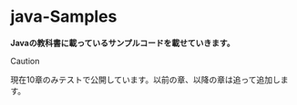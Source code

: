 # java-Samples
**Javaの教科書に載っているサンプルコードを載せていきます。**

>[!caution] 
>現在10章のみテストで公開しています。以前の章、以降の章は追って追加します。
